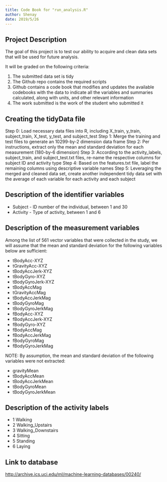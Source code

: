 ```yaml
---
title: Code Book for "run_analysis.R"
author: Shenay
date: 2019/5/26
---
```


## Project Description
The goal of this project is to test our ability to acquire and clean data sets that will be used for future analysis.

It will be graded on the following criteria:
  1. The submitted data set is tidy
  2. The Github repo contains the required scripts
  3. Github contains a code book that modifies and updates the available codebooks with the data to indicate all the variables and summaries calculated, along with units, and other relevant information
  4. The work submitted is the work of the student who submitted it

## Creating the tidyData file
Step 0: Load necessary data files into R, including X_train, y_train, subject_train, X_test, y_test, and subject_test
Step 1: Merge the training and test files to generate an 10299-by-2 dimension data frame
Step 2: Per instructions, extract only the mean and standard deviation for each measurement (180-by-6 dimension)
Step 3: According to the activity_labels, subject_train, and subject_test.txt files, re-name the respective columns for subject ID and activity type
Step 4: Based on the features.txt file, label the remaining columns using descriptive variable names
Step 5: Leveraging the merged and cleaned data set, create another independent tidy data set with the average of each variable for each activity and each subject

## Description of the identifier variables
* Subject   -    ID number of the individual, between 1 and 30
* Activity  -   Type of activity, between 1 and 6

## Description of the measurement variables
Among the list of 561 vector variables that were collected in the study, we will assume that the mean and standard deviation
for the following variables below are sufficient:

* tBodyAcc-XYZ
* tGravityAcc-XYZ
* tBodyAccJerk-XYZ
* tBodyGyro-XYZ
* tBodyGyroJerk-XYZ
* tBodyAccMag
* tGravityAccMag
* tBodyAccJerkMag
* tBodyGyroMag
* tBodyGyroJerkMag
* fBodyAcc-XYZ
* fBodyAccJerk-XYZ
* fBodyGyro-XYZ
* fBodyAccMag
* fBodyAccJerkMag
* fBodyGyroMag
* fBodyGyroJerkMag

NOTE: By assumption, the mean and standard deviation of the following variables were not extracted:
* gravityMean
* tBodyAccMean
* tBodyAccJerkMean
* tBodyGyroMean
* tBodyGyroJerkMean

## Description of the activity labels

* 1 Walking
* 2 Walking_Upstairs
* 3 Walking_Downstairs
* 4 Sitting
* 5 Standing
* 6 Laying

## Link to database
http://archive.ics.uci.edu/ml/machine-learning-databases/00240/
